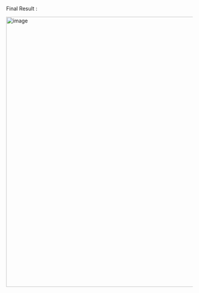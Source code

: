 Final Result :

<img width="730" alt="image" src="https://github.com/Faseeha001/CICD-pipeline-Build-and-park/assets/169563689/ee495b9b-8342-43b0-aed7-d7bf4d334bcc">
